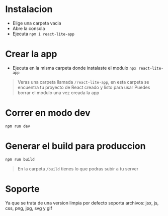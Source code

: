 # Instalacion
- Elige una carpeta vacia
- Abre la consola
- Ejecuta ```npm i react-lite-app```

# Crear la app
- Ejecuta en la misma carpeta donde instalaste el modulo ```npx react-lite-app```
> Veras una carpeta llamada ```/react-lite-app```, en esta carpeta se encuentra tu proyecto de React creado y listo para usar
> Puedes borrar el modulo una vez creada la app

# Correr en modo dev
```npm run dev```

# Generar el build para produccion
```npm run build```
> En la carpeta ```/build``` tienes lo que podras subir a tu server

# Soporte
Ya que se trata de una version limpia por defecto soporta archivos: jsx, js, css, png, jpg, svg y gif

